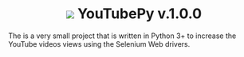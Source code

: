 <h1 align="center"> <img src="https://github.com/Maheshkrishna/YouTubePy/blob/master/images/YT_Logo.png"/> YouTubePy v.1.0.0</h1>

The is a very small project that is written in Python 3+ to increase the YouTube videos views using the Selenium Web drivers.



